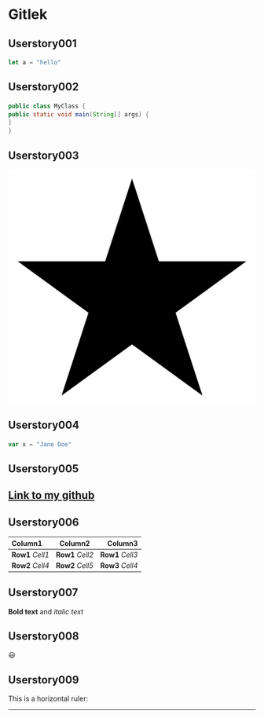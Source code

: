 <h1>Gitlek</h1>

<h2>Userstory001</h2>

```Javascript
let a = "hello"
```

<h2>Userstory002</h2>

```Java
public class MyClass {
public static void main(String[] args) {
}
}
```

<h2>Userstory003</h2>

![image](Images/star.png)

<h2>Userstory004</h2>

```Javascript
var x = "Jane Doe"
```

<h2>Userstory005<h2>

[Link to my github](https://github.com/romigh94)

<h2>Userstory006</h2>

|Column1         |Column2          |Column3          |
|:---------------|:---------------:|----------------:|
|**Row1** *Cell1*| **Row1** *Cell2*| **Row1** *Cell3*|
|**Row2** *Cell4*| **Row2** *Cell5*| **Row3** *Cell4*|

<h2>Userstory007</h2>

**Bold text** and *italic text*

<h2>Userstory008</h2>

:smiley:

<h2>Userstory009</h2>

This is a horizontal ruler:
<hr/>
